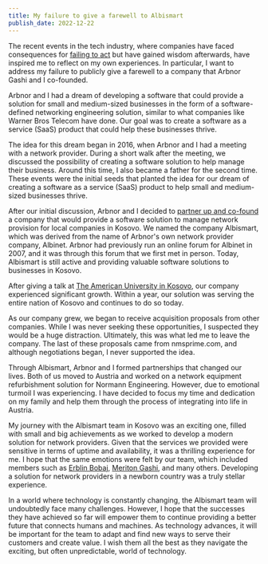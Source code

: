 ```yaml
---
title: My failure to give a farewell to Albismart
publish_date: 2022-12-22
---
```


The recent events in the tech industry, where companies have faced consequences for [failing to act](https://www.getrevue.co/profile/jackjack/issues/a-native-internet-protocol-for-social-media-1503112) but have gained wisdom afterwards, have inspired me to reflect on my own experiences. In particular, I want to address my failure to publicly give a farewell to a company that Arbnor Gashi and I co-founded.

Arbnor and I had a dream of developing a software that could provide a solution for small and medium-sized businesses in the form of a software-defined networking engineering solution, similar to what companies like Warner Bros Telecom have done. Our goal was to create a software as a service (SaaS) product that could help these businesses thrive.

The idea for this dream began in 2016, when Arbnor and I had a meeting with a network provider. During a short walk after the meeting, we discussed the possibility of creating a software solution to help manage their business. Around this time, I also became a father for the second time. These events were the initial seeds that planted the idea for our dream of creating a software as a service (SaaS) product to help small and medium-sized businesses thrive.

After our initial discussion, Arbnor and I decided to [partner up and co-found](https://blog.albismart.com/the-agile-start-of-albismart-ad45a356eac3) a company that would provide a software solution to manage network provision for local companies in Kosovo. We named the company Albismart, which was derived from the name of Arbnor's own network provider company, Albinet. Arbnor had previously run an online forum for Albinet in 2007, and it was through this forum that we first met in person. Today, Albismart is still active and providing valuable software solutions to businesses in Kosovo.

After giving a talk at [The American University in Kosovo](https://www.youtube.com/watch?v=UKQMXjDV4tc), our company experienced significant growth. Within a year, our solution was serving the entire nation of Kosovo and continues to do so today.

As our company grew, we began to receive acquisition proposals from other companies. While I was never seeking these opportunities, I suspected they would be a huge distraction. Ultimately, this was what led me to leave the company. The last of these proposals came from nmsprime.com, and although negotiations began, I never supported the idea.

Through Albismart, Arbnor and I formed partnerships that changed our lives. Both of us moved to Austria and worked on a network equipment refurbishment solution for Normann Engineering. However, due to emotional turmoil I was experiencing. I have decided to focus my time and dedication on my family and help them through the process of integrating into life in Austria.

My journey with the Albismart team in Kosovo was an exciting one, filled with small and big achievements as we worked to develop a modern solution for network providers. Given that the services we provided were sensitive in terms of uptime and availability, it was a thrilling experience for me. I hope that the same emotions were felt by our team, which included members such as [Erblin Bobaj](https://github.com/erblinbobaj), [Meriton Gashi](https://github.com/TonGashi), and many others. Developing a solution for network providers in a newborn country was a truly stellar experience.

In a world where technology is constantly changing, the Albismart team will undoubtedly face many challenges. However, I hope that the successes they have achieved so far will empower them to continue providing a better future that connects humans and machines. As technology advances, it will be important for the team to adapt and find new ways to serve their customers and create value. I wish them all the best as they navigate the exciting, but often unpredictable, world of technology.
